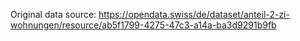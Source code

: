 Original data source: https://opendata.swiss/de/dataset/anteil-2-zi-wohnungen/resource/ab5f1799-4275-47c3-a14a-ba3d9291b9fb 